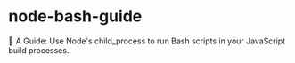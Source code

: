 # node-bash-guide
📓 A Guide: Use Node's child_process to run Bash scripts in your JavaScript build processes. 
